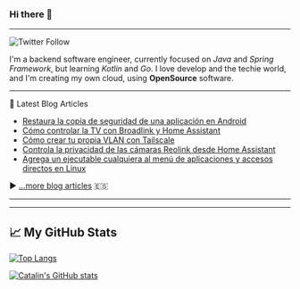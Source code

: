 ### Hi there 👋

<!--
**parrazam/parrazam** is a ✨ _special_ ✨ repository because its `README.md` (this file) appears on your GitHub profile.

Here are some ideas to get you started:

- 🔭 I’m currently working on ...
- 🌱 I’m currently learning ...
- 👯 I’m looking to collaborate on ...
- 🤔 I’m looking for help with ...
- 💬 Ask me about ...
- 📫 How to reach me: ...
- 😄 Pronouns: ...
- ⚡ Fun fact: ...
-->

---
![Twitter Follow](https://img.shields.io/twitter/follow/parra?style=social)


I'm a backend software engineer, currently focused on _Java_ and _Spring Framework_, but learning _Kotlin_ and _Go_. I love develop and the techie world, and I'm creating my own cloud, using **OpenSource** software.

---
📘 Latest Blog Articles

<!-- BLOG-POST-LIST:START -->
- [Restaura la copia de seguridad de una aplicación en Android](https://blog.parravidales.es/restaura-la-copia-de-seguridad-de-una-aplicacion-en-android/)
- [Cómo controlar la TV con Broadlink y Home Assistant](https://blog.parravidales.es/como-controlar-la-tv-con-broadlink-y-home-assistant/)
- [Cómo crear tu propia VLAN con Tailscale](https://blog.parravidales.es/como-crear-tu-propia-vlan-con-tailscale/)
- [Controla la privacidad de las cámaras Reolink desde Home Assistant](https://blog.parravidales.es/controla-la-privacidad-de-las-camaras-reolink-desde-home-assistant/)
- [Agrega un ejecutable cualquiera al menú de aplicaciones y accesos directos en Linux](https://blog.parravidales.es/agrega-un-ejecutable-cualquiera-al-menu-de-aplicaciones-y-accesos-directos-en-linux/)
<!-- BLOG-POST-LIST:END -->

▶ [...more blog articles](https://blog.parravidales.es) :es:

---
---

## &#x1f4c8; My GitHub Stats

[![Top Langs](https://github-readme-stats.vercel.app/api/top-langs/?username=parrazam&hide=css&theme=dark)](https://github.com/anuraghazra/github-readme-stats)

[![Catalin's GitHub stats](https://github-readme-stats.vercel.app/api?username=parrazam&theme=dark)](https://github.com/anuraghazra/github-readme-stats)
